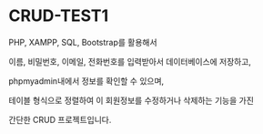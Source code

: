 # CRUD-TEST1

PHP, XAMPP, SQL, Bootstrap를 활용해서 <br>

이름, 비밀번호, 이메일, 전화번호를 입력받아서 데이터베이스에 저장하고,<br>

phpmyadmin내에서 정보를 확인할 수 있으며, <br>

테이블 형식으로 정렬하여 이 회원정보를 수정하거나 삭제하는 기능을 가진 <br>

간단한 CRUD 프로젝트입니다.



